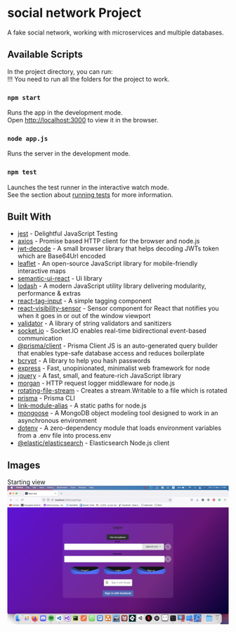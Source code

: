 # social network Project

A fake social network, working with microservices and multiple databases.

## Available Scripts

In the project directory, you can run:
\
!!! You need to run all the folders for the project to work.

### `npm start`

Runs the app in the development mode.\
Open [http://localhost:3000](http://localhost:3000) to view it in the browser.

### `node app.js`

Runs the server in the development mode.

### `npm test`

Launches the test runner in the interactive watch mode.\
See the section about [running tests](https://facebook.github.io/create-react-app/docs/running-tests) for more information.

## Built With

* [jest](https://www.npmjs.com/package/jest) - Delightful JavaScript Testing
* [axios](https://www.npmjs.com/package/axios) - Promise based HTTP client for the browser and node.js
* [jwt-decode](https://www.npmjs.com/package/jwt-decode) - A small browser library that helps decoding JWTs token which are Base64Url encoded
* [leaflet](https://www.npmjs.com/package/leaflet) - An open-source JavaScript library for mobile-friendly interactive maps
* [semantic-ui-react](https://www.npmjs.com/package/semantic-ui-react) - Ui library
* [lodash](https://www.npmjs.com/package/lodash) - A modern JavaScript utility library delivering modularity, performance & extras
* [react-tag-input](https://www.npmjs.com/package/react-tag-input) - A simple tagging component
* [react-visibility-sensor](https://www.npmjs.com/react-visibility-sensor) - Sensor component for React that notifies you when it goes in or out of the window viewport
* [validator](https://www.npmjs.com/package/validator) - A library of string validators and sanitizers
* [socket.io](https://www.npmjs.com/package/socket.io) - Socket.IO enables real-time bidirectional event-based communication
* [@prisma/client](https://www.npmjs.com/package/@prisma/client) - Prisma Client JS is an auto-generated query builder that enables type-safe database access and reduces boilerplate
* [bcrypt](https://www.npmjs.com/package/bcrypt) - A library to help you hash passwords
* [express](https://www.npmjs.com/package/express) - Fast, unopinionated, minimalist web framework for node
* [jquery](https://www.npmjs.com/package/jquery) - A fast, small, and feature-rich JavaScript library
* [morgan](https://www.npmjs.com/package/morgan) - HTTP request logger middleware for node.js
* [rotating-file-stream](https://www.npmjs.com/package/rotating-file-stream) - Creates a stream.Writable to a file which is rotated
* [prisma](https://www.npmjs.com/package/prisma) - Prisma CLI
* [link-module-alias](https://www.npmjs.com/package/link-module-alias) - A static paths for node.js
* [mongoose](https://www.npmjs.com/package/mongoose) - A MongoDB object modeling tool designed to work in an asynchronous environment
* [dotenv](https://www.npmjs.com/package/dotenv) - A zero-dependency module that loads environment variables from a .env file into process.env
* [@elastic/elasticsearch](https://www.npmjs.com/@elastic/elasticsearch) - Elasticsearch Node.js client

## Images
Starting view
![alt text](https://github.com/dor1202/SocialNetworkProject/blob/main/ScreenShots/ScreenShot1.png?raw=true)

